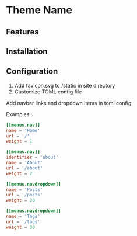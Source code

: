 # Theme Name

## Features

## Installation

## Configuration

1. Add favicon.svg to /static in site directory
2. Customize TOML config file
 
Add navbar links and dropdown items in toml config

Examples:
 
```toml
[[menus.nav]]
name = 'Home'
url = '/'
weight = 1

[[menus.nav]]
identifier = 'about'
name = 'About'
url = '/about'
weight = 2

[[menus.navdropdown]]
name = 'Posts'
url = '/posts'
weight = 20

[[menus.navdropdown]]
name = 'Tags'
url = '/tags'
weight = 30
```